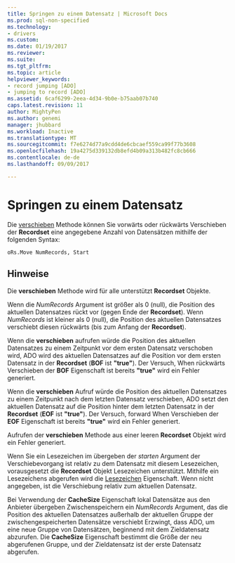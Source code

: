 ```yaml
---
title: Springen zu einem Datensatz | Microsoft Docs
ms.prod: sql-non-specified
ms.technology:
- drivers
ms.custom: 
ms.date: 01/19/2017
ms.reviewer: 
ms.suite: 
ms.tgt_pltfrm: 
ms.topic: article
helpviewer_keywords:
- record jumping [ADO]
- jumping to record [ADO]
ms.assetid: 6caf6299-2eea-4d34-9b0e-b75aab07b740
caps.latest.revision: 11
author: MightyPen
ms.author: genemi
manager: jhubbard
ms.workload: Inactive
ms.translationtype: MT
ms.sourcegitcommit: f7e6274d77a9cdd4de6cbcaef559ca99f77b3608
ms.openlocfilehash: 19a4275d339132db8efd4b09a313b482fc8cb666
ms.contentlocale: de-de
ms.lasthandoff: 09/09/2017

---
```

# <a name="jumping-to-a-record"></a>Springen zu einem Datensatz
Die [verschieben](../../../ado/reference/ado-api/move-method-ado.md) Methode können Sie vorwärts oder rückwärts Verschieben der **Recordset** eine angegebene Anzahl von Datensätzen mithilfe der folgenden Syntax:  
  
```  
oRs.Move NumRecords, Start  
```  
  
## <a name="remarks"></a>Hinweise  
 Die **verschieben** Methode wird für alle unterstützt **Recordset** Objekte.  
  
 Wenn die *NumRecords* Argument ist größer als 0 (null), die Position des aktuellen Datensatzes rückt vor (gegen Ende der **Recordset**). Wenn *NumRecords* ist kleiner als 0 (null), die Position des aktuellen Datensatzes verschiebt diesen rückwärts (bis zum Anfang der **Recordset**).  
  
 Wenn die **verschieben** aufrufen würde die Position des aktuellen Datensatzes zu einem Zeitpunkt vor dem ersten Datensatz verschoben wird, ADO wird des aktuellen Datensatzes auf die Position vor dem ersten Datensatz in der **Recordset** (**BOF** ist **"true"**). Der Versuch, When rückwärts Verschieben der **BOF** Eigenschaft ist bereits **"true"** wird ein Fehler generiert.  
  
 Wenn die **verschieben** Aufruf würde die Position des aktuellen Datensatzes zu einem Zeitpunkt nach dem letzten Datensatz verschieben, ADO setzt den aktuellen Datensatz auf die Position hinter dem letzten Datensatz in der **Recordset** (**EOF** ist **"true"**). Der Versuch, forward When Verschieben der **EOF** Eigenschaft ist bereits **"true"** wird ein Fehler generiert.  
  
 Aufrufen der **verschieben** Methode aus einer leeren **Recordset** Objekt wird ein Fehler generiert.  
  
 Wenn Sie ein Lesezeichen im übergeben der *starten* Argument der Verschiebevorgang ist relativ zu dem Datensatz mit diesem Lesezeichen, vorausgesetzt die **Recordset** Objekt Lesezeichen unterstützt. Mithilfe ein Lesezeichens abgerufen wird die [Lesezeichen](../../../ado/reference/ado-api/bookmark-property-ado.md) Eigenschaft. Wenn nicht angegeben, ist die Verschiebung relativ zum aktuellen Datensatz.  
  
 Bei Verwendung der **CacheSize** Eigenschaft lokal Datensätze aus den Anbieter übergeben Zwischenspeichern ein *NumRecords* Argument, das die Position des aktuellen Datensatzes außerhalb der aktuellen Gruppe der zwischengespeicherten Datensätze verschiebt Erzwingt, dass ADO, um eine neue Gruppe von Datensätzen, beginnend mit dem Zieldatensatz abzurufen. Die **CacheSize** Eigenschaft bestimmt die Größe der neu abgerufenen Gruppe, und der Zieldatensatz ist der erste Datensatz abgerufen.

